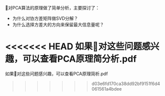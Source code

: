 :boy:对PCA算法的原理做了简单分析，主要探讨了：
- 为什么对协方差矩阵做SVD分解？
- 为什么选择方差大的方向来保留最大信息量呢？

<<<<<<< HEAD
如果:raising_hand:对这些问题感兴趣，可以查看PCA原理简分析.pdf
=======
如果:raising_hand:对这些问题感兴趣，可以查看PCA原理简析.pdf

>>>>>>> d03e6fd170ca38dd92bf9151f6d4061561a4bdee
